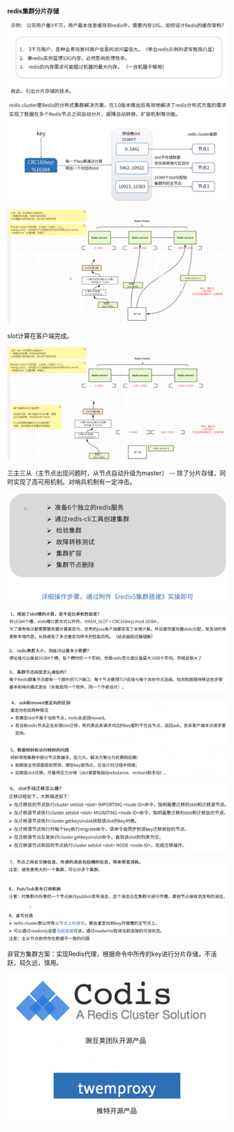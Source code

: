 **redis集群分片存储**



![](为何需要分片存储.png)



![](官方集群方案.png)



![](数据发送错误.png)



slot计算在客户端完成。

![](数据发送方案修改.png)



三主三从（主节点出现问题时，从节点自动升级为master） -- 除了分片存储，同时实现了高可用机制。对哨兵机制有一定冲击。

![](搭建集群.png)



![](集群问题1.png)



![](集群问题2.png)



![](集群问题3.png)



![](集群问题4.png)



非官方集群方案：实现Redis代理，根据命令中所传的key进行分片存储，不活跃，较久远，慎用。

![](非官方集群方案.png)

